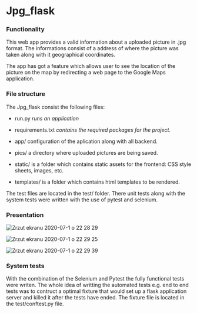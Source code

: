 # Jpg_flask

### Functionality

This web app provides a valid information about a uploaded picture in .jpg format. The informations consist of a address of where the picture was taken along with it geographical coordinates.

The app has got a feature which allows user to see the location of the picture on the map by redirecting a web page to the Google Maps application.

### File structure
The Jpg_flask consist the following files:
- run.py _runs an application_
- requirements.txt _contains the required packages for the project._


- app/ configuration of the aplication along with all backend.
- pics/ a directory where uploaded pictures are being saved.
- static/ is a folder which contains static assets for the frontend: CSS style sheets, images, etc.
- templates/ is a folder which contains html templates to be rendered.

The test files are located in the test/ folder. There unit tests along with the system tests were written with the use of pytest and selenium.

### Presentation

![Zrzut ekranu 2020-07-1 o 22 28 29](https://user-images.githubusercontent.com/54006852/86289083-579f7c80-bbeb-11ea-9968-ffa8646ce33a.png)


![Zrzut ekranu 2020-07-1 o 22 29 25](https://user-images.githubusercontent.com/54006852/86289694-6cc8db00-bbec-11ea-9e4b-efff4b7857c5.png)


![Zrzut ekranu 2020-07-1 o 22 29 39](https://user-images.githubusercontent.com/54006852/86289969-e660c900-bbec-11ea-9ea7-6235276c8b10.png)


### System tests

With the combination of the Selenium and Pytest the fully functional tests were writen. The whole idea of writting the automated tests e.g. end to end tests was to contruct a optimal fixture that would set up a flask application server and killed it after the tests have ended. The fixture file is located in the test/conftest.py file. 
